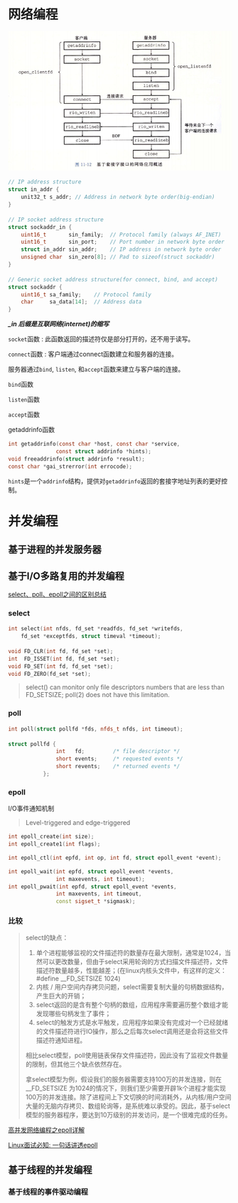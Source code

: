 # 网络编程

![基于套接字的网络应用](./IOLearn/基于套接字的网络应用.png)

```c
// IP address structure
struct in_addr {
    unit32_t s_addr; // Address in network byte order(big-endian)
}

// IP socket address structure
struct sockaddr_in {
    uint16_t       sin_family;  // Protocol family (always AF_INET)
    uint16_t       sin_port;    // Port number in network byte order
    struct in_addr sin_addr;    // IP address in network byte order
    unsigned char  sin_zero[8]; // Pad to sizeof(struct sockaddr)
}

// Generic socket address structure(for connect, bind, and accept)
struct sockaddr {
    uint16_t sa_family;    // Protocol family
    char     sa_data[14];  // Address data
}

```

***_in 后缀是互联网络(internet)的缩写***

`socket`函数 : 此函数返回的描述符仅是部分打开的，还不用于读写。

`connect`函数 : 客户端通过connect函数建立和服务器的连接。

服务器通过`bind`, `listen`, 和`accept`函数来建立与客户端的连接。

`bind`函数

`listen`函数

`accept`函数



getaddrinfo函数

```c
int getaddrinfo(const char *host, const char *service,
               const struct addrinfo *hints);
void freeaddrinfo(struct addrinfo *result);
const char *gai_strerror(int errocode);
```

`hints`是一个`addrinfo`结构，提供对`getaddrinfo`返回的套接字地址列表的更好控制。



# 并发编程

## 基于进程的并发服务器

## 基于I/O多路复用的并发编程

[select、poll、epoll之间的区别总结](https://www.cnblogs.com/Anker/p/3265058.html)

### select 

```c++
int select(int nfds, fd_set *readfds, fd_set *writefds,
	fd_set *exceptfds, struct timeval *timeout);

void FD_CLR(int fd, fd_set *set);
int  FD_ISSET(int fd, fd_set *set);
void FD_SET(int fd, fd_set *set);
void FD_ZERO(fd_set *set);
```

> select() can monitor only file descriptors numbers that are less than FD_SETSIZE; poll(2) does not have this limitation. 

### poll

```c++
int poll(struct pollfd *fds, nfds_t nfds, int timeout);

struct pollfd {
               int   fd;         /* file descriptor */
               short events;     /* requested events */
               short revents;    /* returned events */
           };
```

### epoll

I/O事件通知机制

> Level-triggered and edge-triggered
> 

```c++
int epoll_create(int size);
int epoll_create1(int flags);
```


```c++
int epoll_ctl(int epfd, int op, int fd, struct epoll_event *event);
```

```c++
int epoll_wait(int epfd, struct epoll_event *events,
               int maxevents, int timeout);
int epoll_pwait(int epfd, struct epoll_event *events,
               int maxevents, int timeout,
               const sigset_t *sigmask);
```



### 比较

> select的缺点：
>
> 1. 单个进程能够监视的文件描述符的数量存在最大限制，通常是1024，当然可以更改数量，但由于select采用轮询的方式扫描文件描述符，文件描述符数量越多，性能越差；(在linux内核头文件中，有这样的定义：#define __FD_SETSIZE    1024)
> 2. 内核 / 用户空间内存拷贝问题，select需要复制大量的句柄数据结构，产生巨大的开销；
> 3. select返回的是含有整个句柄的数组，应用程序需要遍历整个数组才能发现哪些句柄发生了事件；
> 4. select的触发方式是水平触发，应用程序如果没有完成对一个已经就绪的文件描述符进行IO操作，那么之后每次select调用还是会将这些文件描述符通知进程。
>
> 相比select模型，poll使用链表保存文件描述符，因此没有了监视文件数量的限制，但其他三个缺点依然存在。
>
> 拿select模型为例，假设我们的服务器需要支持100万的并发连接，则在__FD_SETSIZE 为1024的情况下，则我们至少需要开辟1k个进程才能实现100万的并发连接。除了进程间上下文切换的时间消耗外，从内核/用户空间大量的无脑内存拷贝、数组轮询等，是系统难以承受的。因此，基于select模型的服务器程序，要达到10万级别的并发访问，是一个很难完成的任务。

[高并发网络编程之epoll详解](https://blog.csdn.net/shenya1314/article/details/73691088)

[Linux面试必知: 一句话讲透epoll](https://blog.csdn.net/qq_37654024/article/details/57069246)



## 基于线程的并发编程

### 基于线程的事件驱动编程



